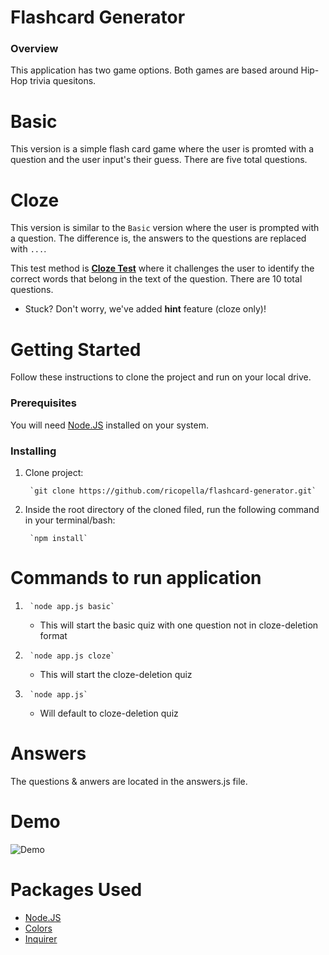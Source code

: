 # Flashcard Generator


### Overview

This application has two game options. Both games are based around Hip-Hop trivia quesitons.

# Basic

This version is a simple flash card game where the user is promted with a question and the user input's their guess. There are five total questions.

# Cloze

This version is similar to the `Basic` version where the user is prompted with a question. The difference is, the answers to the questions are replaced with `...`. 

This test method is **[Cloze Test](https://en.wikipedia.org/wiki/Cloze_test)** where it challenges the user to identify the correct words that belong in the text of the question. There are 10 total questions.

* Stuck? Don't worry, we've added **hint** feature (cloze only)!

# Getting Started

Follow these instructions to clone the project and run on your local drive.

### Prerequisites

You will need [Node.JS](https://www.npmjs.com/) installed on your system.

### Installing

1. Clone project: 

        `git clone https://github.com/ricopella/flashcard-generator.git`

2. Inside the root directory of the cloned filed, run the following command in your terminal/bash:

        `npm install`

# Commands to run application

1.      `node app.js basic`
    * This will start the basic quiz with one question not in cloze-deletion format

2.      `node app.js cloze`
    * This will start the cloze-deletion quiz

3.      `node app.js`
    * Will default to cloze-deletion quiz

# Answers

The questions & anwers are located in the answers.js file.

# Demo

![Demo](http://gph.to/2t5sN9F)

# Packages Used

* [Node.JS](https://www.npmjs.com/)
* [Colors](https://www.npmjs.com/package/colors)
* [Inquirer](https://www.npmjs.com/package/inquirer)